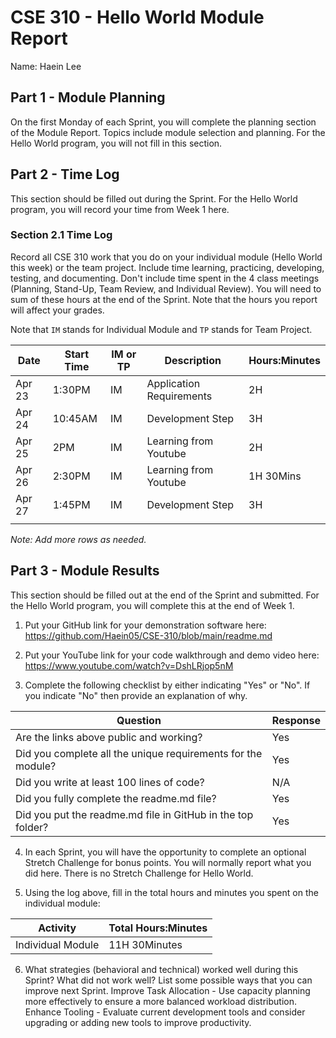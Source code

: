 # CSE 310 - Hello World Module Report

Name: Haein Lee

## Part 1 - Module Planning

On the first Monday of each Sprint, you will complete the planning section of the Module Report. Topics include module selection and planning. For the Hello World program, you will not fill in this section.

## Part 2 - Time Log

This section should be filled out during the Sprint. For the Hello World program, you will record your time from Week 1 here.

### Section 2.1 Time Log

Record all CSE 310 work that you do on your individual module (Hello World this week) or the team project. Include time learning, practicing, developing, testing, and documenting. Don't include time spent in the 4 class meetings (Planning, Stand-Up, Team Review, and Individual Review). You will need to sum of these hours at the end of the Sprint. Note that the hours you report will affect your grades.

Note that `IM` stands for Individual Module and `TP` stands for Team Project.

| Date   | Start Time | IM or TP | Description              | Hours:Minutes |
| ------ | ---------- | -------- | ------------------------ | ------------- |
| Apr 23 | 1:30PM     | IM       | Application Requirements | 2H            |
| Apr 24 | 10:45AM    | IM       | Development Step         | 3H            |
| Apr 25 | 2PM        | IM       | Learning from Youtube    | 2H            |
| Apr 26 | 2:30PM     | IM       | Learning from Youtube    | 1H 30Mins     |
| Apr 27 | 1:45PM     | IM       | Development Step         | 3H            |
|        |            |          |                          |               |

_Note: Add more rows as needed._

## Part 3 - Module Results

This section should be filled out at the end of the Sprint and submitted. For the Hello World program, you will complete this at the end of Week 1.

1. Put your GitHub link for your demonstration software here: https://github.com/Haein05/CSE-310/blob/main/readme.md

2. Put your YouTube link for your code walkthrough and demo video here: https://www.youtube.com/watch?v=DshLRjop5nM

3. Complete the following checklist by either indicating "Yes" or "No". If you indicate "No" then provide an explanation of why.

| Question                                                     | Response |
| ------------------------------------------------------------ | -------- |
| Are the links above public and working?                      | Yes      |
| Did you complete all the unique requirements for the module? | Yes      |
| Did you write at least 100 lines of code?                    | N/A      |
| Did you fully complete the readme.md file?                   | Yes      |
| Did you put the readme.md file in GitHub in the top folder?  | Yes      |

4. In each Sprint, you will have the opportunity to complete an optional Stretch Challenge for bonus points. You will normally report what you did here. There is no Stretch Challenge for Hello World.

5. Using the log above, fill in the total hours and minutes you spent on the individual module:

| Activity          | Total Hours:Minutes |
| ----------------- | ------------------- |
| Individual Module | 11H 30Minutes       |

6. What strategies (behavioral and technical) worked well during this Sprint? What did not work well? List some possible ways that you can improve next Sprint.
   Improve Task Allocation - Use capacity planning more effectively to ensure a more balanced workload distribution.
   Enhance Tooling - Evaluate current development tools and consider upgrading or adding new tools to improve productivity.